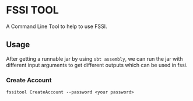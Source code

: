 # FSSI TOOL

A Command Line Tool to help to use FSSI.

## Usage
After getting a runnable jar by using `sbt assembly`, we can run the jar with different input arguments to get
different outputs which can be used in fssi.

### Create Account

  ```
  fssitool CreateAccount --password <your password>
  ```
